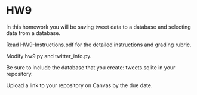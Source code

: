 # HW9
In this homework you will be saving tweet data to a database and selecting data from a database.  

Read HW9-Instructions.pdf for the detailed instructions and grading rubric.

Modify hw9.py and twitter_info.py.  

Be sure to include the database that you create: tweets.sqlite in your repository.

Upload a link to your repository on Canvas by the due date.
